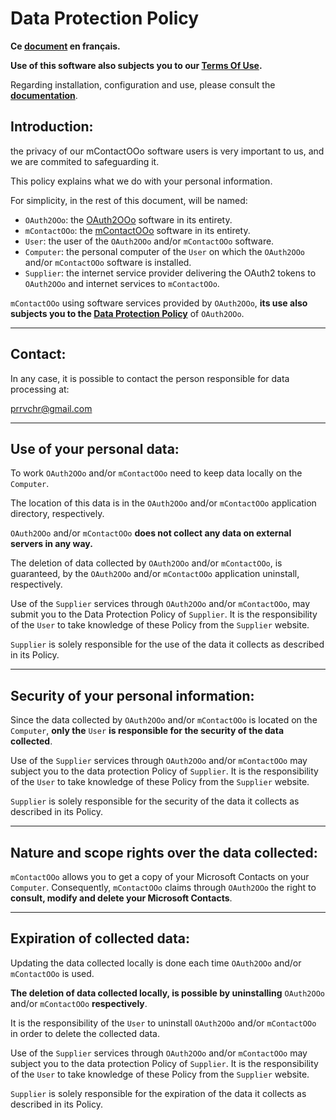 # Data Protection Policy

**Ce [document][1] en français.**

**Use of this software also subjects you to our [Terms Of Use][2].**

Regarding installation, configuration and use, please consult the **[documentation][3]**.

## Introduction:

the privacy of our mContactOOo software users is very important to us, and we are commited to safeguarding it.

This policy explains what we do with your personal information.

For simplicity, in the rest of this document, will be named:
- `OAuth2OOo`: the [OAuth2OOo][4] software in its entirety.
- `mContactOOo`: the [mContactOOo][5] software in its entirety.
- `User`: the user of the `OAuth2OOo` and/or `mContactOOo` software.
- `Computer`: the personal computer of the `User` on which the `OAuth2OOo` and/or `mContactOOo` software is installed.
- `Supplier`: the internet service provider delivering the OAuth2 tokens to `OAuth2OOo` and internet services to `mContactOOo`.

`mContactOOo` using software services provided by `OAuth2OOo`, **its use also subjects you to the [Data Protection Policy][6]** of `OAuth2OOo`.

___
## Contact:

In any case, it is possible to contact the person responsible for data processing at:

prrvchr@gmail.com

___
## Use of your personal data:

To work `OAuth2OOo` and/or `mContactOOo` need to keep data locally on the `Computer`.

The location of this data is in the `OAuth2OOo` and/or `mContactOOo` application directory, respectively.

`OAuth2OOo` and/or `mContactOOo` **does not collect any data on external servers in any way.**

The deletion of data collected by `OAuth2OOo` and/or `mContactOOo`, is guaranteed, by the `OAuth2OOo` and/or `mContactOOo` application uninstall, respectively.

Use of the `Supplier` services through `OAuth2OOo` and/or `mContactOOo`, may submit you to the Data Protection Policy of `Supplier`. It is the responsibility of the `User` to take knowledge of these Policy from the `Supplier` website.

`Supplier` is solely responsible for the use of the data it collects as described in its Policy.

___
## Security of your personal information:

Since the data collected by `OAuth2OOo` and/or `mContactOOo` is located on the `Computer`, **only the** `User` **is responsible for the security of the data collected**.

Use of the `Supplier` services through `OAuth2OOo` and/or `mContactOOo` may subject you to the data protection Policy of `Supplier`. It is the responsibility of the `User` to take knowledge of these Policy from the `Supplier` website.

`Supplier` is solely responsible for the security of the data it collects as described in its Policy.

___
## Nature and scope rights over the data collected:

`mContactOOo` allows you to get a copy of your Microsoft Contacts on your `Computer`. Consequently, `mContactOOo` claims through `OAuth2OOo` the right to **consult, modify and delete your Microsoft Contacts**.

___
## Expiration of collected data:

Updating the data collected locally is done each time `OAuth2OOo` and/or `mContactOOo` is used.

**The deletion of data collected locally, is possible by uninstalling** `OAuth2OOo` and/or `mContactOOo` **respectively**.

It is the responsibility of the `User` to uninstall `OAuth2OOo` and/or `mContactOOo` in order to delete the collected data.

Use of the `Supplier` services through `OAuth2OOo` and/or `mContactOOo` may subject you to the data protection Policy of `Supplier`. It is the responsibility of the `User` to take knowledge of these Policy from the `Supplier` website.

`Supplier` is solely responsible for the expiration of the data it collects as described in its Policy.

[1]: <https://prrvchr.github.io/mContactOOo/source/mContactOOo/registration/PrivacyPolicy_fr>
[2]: <https://prrvchr.github.io/mContactOOo/source/mContactOOo/registration/TermsOfUse_en>
[3]: <https://prrvchr.github.io/mContactOOo/>
[4]: <https://github.com/prrvchr/OAuth2OOo/raw/master/OAuth2OOo.oxt>
[5]: <https://github.com/prrvchr/mContactOOo/raw/master/mContactOOo.oxt>
[6]: <https://prrvchr.github.io/OAuth2OOo/source/OAuth2OOo/registration/PrivacyPolicy_fr>
